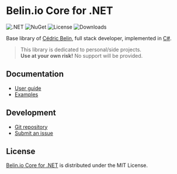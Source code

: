 # Belin.io Core for .NET
![.NET](https://badgen.net/badge/.net/%3E%3D8.0/green) ![NuGet](https://badgen.net/nuget/v/Belin.Core) ![License](https://badgen.net/badge/license/MIT/blue) ![Downloads](https://badgen.net/nuget/dt/Belin.Core)

Base library of [Cédric Belin](https://belin.io), full stack developer,
implemented in [C#](https://learn.microsoft.com/en-us/dotnet/csharp).

> This library is dedicated to personal/side projects.  
> **Use at your own risk!** No support will be provided.

## Documentation
- [User guide](https://github.com/cedx/core.net/wiki)
- [Examples](https://github.com/cedx/core.net/tree/main/example)

## Development
- [Git repository](https://github.com/cedx/core.net)
- [Submit an issue](https://github.com/cedx/core.net/issues)

## License
[Belin.io Core for .NET](https://github.com/cedx/core.net) is distributed under the MIT License.
